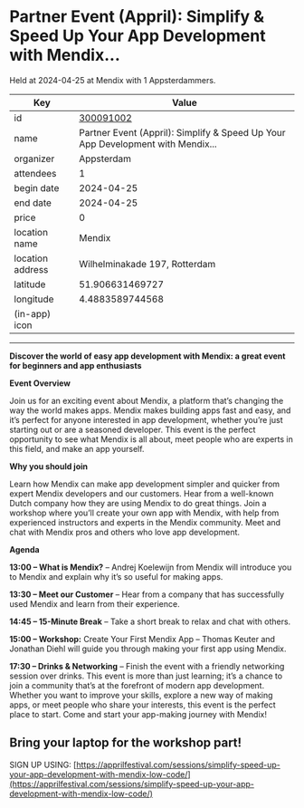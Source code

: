 # Partner Event (Appril): Simplify & Speed Up Your App Development with Mendix...
Held at 2024-04-25 at Mendix with 1 Appsterdammers.
        
|Key|Value
|---|---|
|id|[300091002](https://www.meetup.com/appsterdam/events/300091002/)|
|name|Partner Event (Appril): Simplify & Speed Up Your App Development with Mendix...|
|organizer|Appsterdam|
|attendees|1|
|begin date|2024-04-25|
|end date|2024-04-25|
|price|0|
|location name|Mendix|
|location address|Wilhelminakade 197, Rotterdam|
|latitude|51.906631469727|
|longitude|4.4883589744568|
|(in-app) icon||

---

**Discover the world of easy app development with Mendix: a great event for beginners and app enthusiasts**

**Event Overview**

Join us for an exciting event about Mendix, a platform that’s changing the way the world makes apps. Mendix makes building apps fast and easy, and it’s perfect for anyone interested in app development, whether you’re just starting out or are a seasoned developer. This event is the perfect opportunity to see what Mendix is all about, meet people who are experts in this field, and make an app yourself.

**Why you should join**

Learn how Mendix can make app development simpler and quicker from expert Mendix developers and our customers. Hear from a well-known Dutch company how they are using Mendix to do great things. Join a workshop where you’ll create your own app with Mendix, with help from experienced instructors and experts in the Mendix community. Meet and chat with Mendix pros and others who love app development.

**Agenda**

**13:00 – What is Mendix?** – Andrej Koelewijn from Mendix will introduce you to Mendix and explain why it’s so useful for making apps.

**13:30 – Meet our Customer** – Hear from a company that has successfully used Mendix and learn from their experience.

**14:45 – 15-Minute Break** – Take a short break to relax and chat with others.

**15:00 – Workshop:** Create Your First Mendix App – Thomas Keuter and Jonathan Diehl will guide you through making your first app using Mendix.

**17:30 – Drinks &amp; Networking** – Finish the event with a friendly networking session over drinks. This event is more than just learning; it’s a chance to join a community that’s at the forefront of modern app development. Whether you want to improve your skills, explore a new way of making apps, or meet people who share your interests, this event is the perfect place to start. Come and start your app-making journey with Mendix!

## Bring your laptop for the workshop part!

SIGN UP USING: [https://apprilfestival.com/sessions/simplify-speed-up-your-app-development-with-mendix-low-code/](https://apprilfestival.com/sessions/simplify-speed-up-your-app-development-with-mendix-low-code/) 
